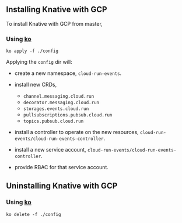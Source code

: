 ## Installing Knative with GCP

To install Knative with GCP from master,

### Using [ko](http://github.com/google/ko)

```shell
ko apply -f ./config
```

Applying the `config` dir will:

- create a new namespace, `cloud-run-events`.
- install new CRDs,
    - `channel.messaging.cloud.run`
    - `decorator.messaging.cloud.run`
    - `storages.events.cloud.run`
    - `pullsubscriptions.pubsub.cloud.run`
    - `topics.pubsub.cloud.run`
    
- install a controller to operate on the new resources,
  `cloud-run-events/cloud-run-events-controller`.
- install a new service account, `cloud-run-events/cloud-run-events-controller`.
- provide RBAC for that service account.

## Uninstalling Knative with GCP

### Using [ko](http://github.com/google/ko)

```shell
ko delete -f ./config
```
